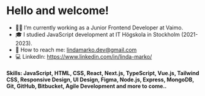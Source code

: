 # Hello and welcome!


- 👩‍💻 I’m currently working as a Junior Frontend Developer at Vaimo.
- 🎓 I studied JavaScript development at IT Högskola in Stockholm (2021-2023).
- 📧 How to reach me: lindamarko.dev@gmail.com 
- 💻 LinkedIn: https://www.linkedin.com/in/linda-marko/

#### Skills: JavaScript, HTML, CSS, React, Next.js, TypeScript, Vue.js, Tailwind CSS, Responsive Design, UI Design, Figma, Node.js, Express, MongoDB, Git, GitHub, Bitbucket, Agile Development and more to come..


<!--
**LindaMarko/LindaMarko** is a ✨ _special_ ✨ repository because its `README.md` (this file) appears on your GitHub profile.

Here are some ideas to get you started:

- 🔭 I’m currently working on ...
- 🌱 I’m currently learning ...
- 👯 I’m looking to collaborate on ...
- 🤔 I’m looking for help with ...
- 💬 Ask me about ...
- 📫 How to reach me: ...
- 😄 Pronouns: ...
- ⚡ Fun fact: ...
-->
